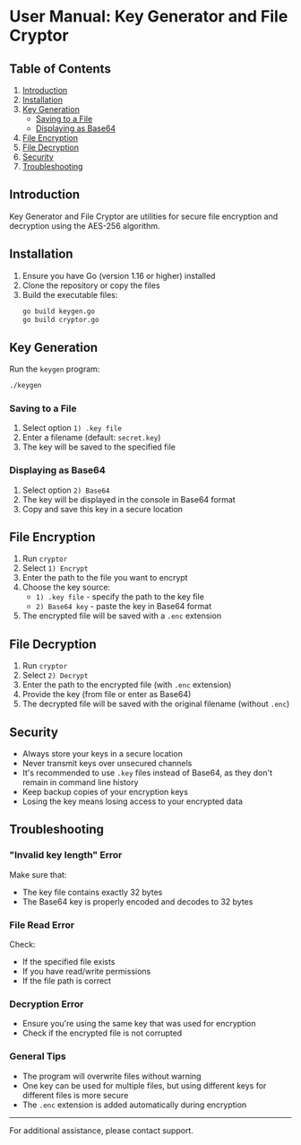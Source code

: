 # User Manual: Key Generator and File Cryptor

## Table of Contents

1. [Introduction](#introduction)
2. [Installation](#installation)
3. [Key Generation](#key-generation)
   - [Saving to a File](#saving-to-a-file)
   - [Displaying as Base64](#displaying-as-base64)
4. [File Encryption](#file-encryption)
5. [File Decryption](#file-decryption)
6. [Security](#security)
7. [Troubleshooting](#troubleshooting)

## Introduction

Key Generator and File Cryptor are utilities for secure file encryption and decryption using the AES-256 algorithm.

## Installation

1. Ensure you have Go (version 1.16 or higher) installed
2. Clone the repository or copy the files
3. Build the executable files:
   ```bash
   go build keygen.go
   go build cryptor.go
   ```

## Key Generation

Run the `keygen` program:

```bash
./keygen
```

### Saving to a File

1. Select option `1) .key file`
2. Enter a filename (default: `secret.key`)
3. The key will be saved to the specified file

### Displaying as Base64

1. Select option `2) Base64`
2. The key will be displayed in the console in Base64 format
3. Copy and save this key in a secure location

## File Encryption

1. Run `cryptor`
2. Select `1) Encrypt`
3. Enter the path to the file you want to encrypt
4. Choose the key source:
   - `1) .key file` - specify the path to the key file
   - `2) Base64 key` - paste the key in Base64 format
5. The encrypted file will be saved with a `.enc` extension

## File Decryption

1. Run `cryptor`
2. Select `2) Decrypt`
3. Enter the path to the encrypted file (with `.enc` extension)
4. Provide the key (from file or enter as Base64)
5. The decrypted file will be saved with the original filename (without `.enc`)

## Security

- Always store your keys in a secure location
- Never transmit keys over unsecured channels
- It's recommended to use `.key` files instead of Base64, as they don't remain in command line history
- Keep backup copies of your encryption keys
- Losing the key means losing access to your encrypted data

## Troubleshooting

### "Invalid key length" Error

Make sure that:

- The key file contains exactly 32 bytes
- The Base64 key is properly encoded and decodes to 32 bytes

### File Read Error

Check:

- If the specified file exists
- If you have read/write permissions
- If the file path is correct

### Decryption Error

- Ensure you're using the same key that was used for encryption
- Check if the encrypted file is not corrupted

### General Tips

- The program will overwrite files without warning
- One key can be used for multiple files, but using different keys for different files is more secure
- The `.enc` extension is added automatically during encryption

---

For additional assistance, please contact support.
